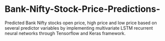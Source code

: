 # Bank-Nifty-Stock-Price-Predictions-
Predicted Bank Nifty stocks open price, high price and low price based on several predictor variables by implementing multivariate LSTM recurrent neural networks through Tensorflow and Keras framework.
